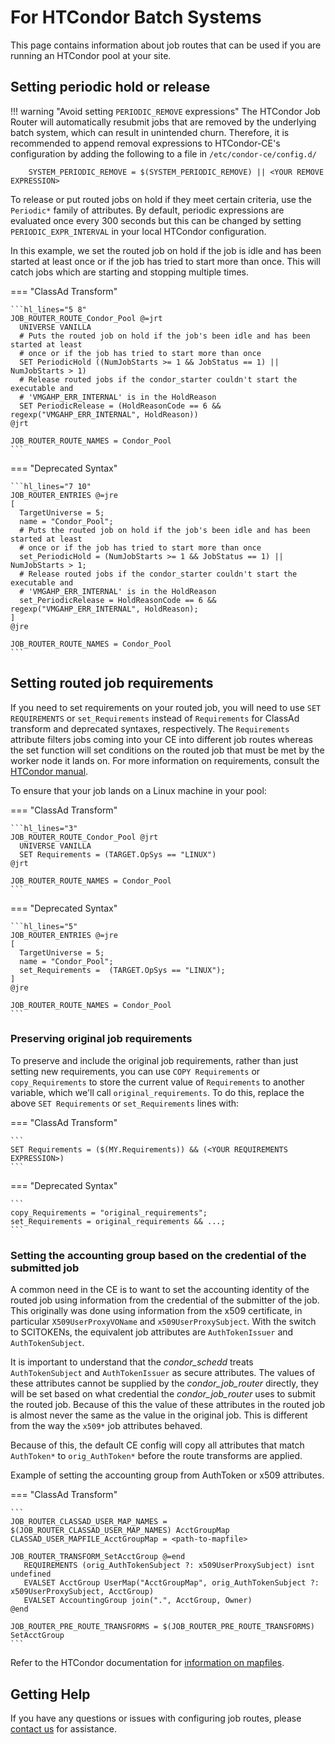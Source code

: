 For HTCondor Batch Systems
==========================

This page contains information about job routes that can be used if you are running an HTCondor pool at your site.

Setting periodic hold or release
--------------------------------

!!! warning "Avoid setting `PERIODIC_REMOVE` expressions"
    The HTCondor Job Router will automatically resubmit jobs that are removed by the underlying batch system, which can
    result in unintended churn.
    Therefore, it is recommended to append removal expressions to HTCondor-CE's configuration by adding the following to
    a file in `/etc/condor-ce/config.d/`

        SYSTEM_PERIODIC_REMOVE = $(SYSTEM_PERIODIC_REMOVE) || <YOUR REMOVE EXPRESSION>

To release or put routed jobs on hold if they meet certain criteria, use the `Periodic*` family of attributes.
By default, periodic expressions are evaluated once every 300 seconds but this can be changed by setting
`PERIODIC_EXPR_INTERVAL` in your local HTCondor configuration.

In this example, we set the routed job on hold if the job is idle and has been started at least once or if the job has
tried to start more than once.
This will catch jobs which are starting and stopping multiple times.

=== "ClassAd Transform"

    ```hl_lines="5 8"
    JOB_ROUTER_ROUTE_Condor_Pool @=jrt
      UNIVERSE VANILLA
      # Puts the routed job on hold if the job's been idle and has been started at least
      # once or if the job has tried to start more than once
      SET PeriodicHold ((NumJobStarts >= 1 && JobStatus == 1) || NumJobStarts > 1)
      # Release routed jobs if the condor_starter couldn't start the executable and 
      # 'VMGAHP_ERR_INTERNAL' is in the HoldReason
      SET PeriodicRelease = (HoldReasonCode == 6 && regexp("VMGAHP_ERR_INTERNAL", HoldReason))
    @jrt

    JOB_ROUTER_ROUTE_NAMES = Condor_Pool
    ```
=== "Deprecated Syntax"

    ```hl_lines="7 10"
    JOB_ROUTER_ENTRIES @=jre
    [
      TargetUniverse = 5;
      name = "Condor_Pool";
      # Puts the routed job on hold if the job's been idle and has been started at least
      # once or if the job has tried to start more than once
      set_PeriodicHold = (NumJobStarts >= 1 && JobStatus == 1) || NumJobStarts > 1;
      # Release routed jobs if the condor_starter couldn't start the executable and
      # 'VMGAHP_ERR_INTERNAL' is in the HoldReason
      set_PeriodicRelease = HoldReasonCode == 6 && regexp("VMGAHP_ERR_INTERNAL", HoldReason);
    ]
    @jre

    JOB_ROUTER_ROUTE_NAMES = Condor_Pool
    ```

Setting routed job requirements
-------------------------------

If you need to set requirements on your routed job, you will need to use `SET REQUIREMENTS` or `set_Requirements`
instead of `Requirements` for ClassAd transform and deprecated syntaxes, respectively.
The `Requirements` attribute filters jobs coming into your CE into different job routes whereas the set function will
set conditions on the routed job that must be met by the worker node it lands on.
For more information on requirements, consult the
[HTCondor manual](https://htcondor.readthedocs.io/en/v9_0/users-manual/submitting-a-job.html#about-requirements-and-rank).

To ensure that your job lands on a Linux machine in your pool:

=== "ClassAd Transform"

    ```hl_lines="3"
    JOB_ROUTER_ROUTE_Condor_Pool @jrt
      UNIVERSE VANILLA
      SET Requirements = (TARGET.OpSys == "LINUX")
    @jrt

    JOB_ROUTER_ROUTE_NAMES = Condor_Pool
    ```

=== "Deprecated Syntax"

    ```hl_lines="5"
    JOB_ROUTER_ENTRIES @=jre
    [
      TargetUniverse = 5;
      name = "Condor_Pool";
      set_Requirements =  (TARGET.OpSys == "LINUX");
    ]
    @jre

    JOB_ROUTER_ROUTE_NAMES = Condor_Pool
    ```

### Preserving original job requirements ###

To preserve and include the original job requirements, rather than just setting new requirements, you can use `COPY
Requirements` or `copy_Requirements` to store the current value of `Requirements` to another variable, which we'll call
`original_requirements`.
To do this, replace the above `SET Requirements` or `set_Requirements` lines with:

=== "ClassAd Transform"

    ```
    SET Requirements = ($(MY.Requirements)) && (<YOUR REQUIREMENTS EXPRESSION>)
    ```

=== "Deprecated Syntax"

    ```
    copy_Requirements = "original_requirements";
    set_Requirements = original_requirements && ...;
    ```


### Setting the accounting group based on the credential of the submitted job ###

A common need in the CE is to want to set the accounting identity of the routed job using information from the credential
of the submitter of the job.  This originally was done using information from the x509 certificate, in particular `X509UserProxyVOName`
and `x509UserProxySubject`.  With the switch to SCITOKENs, the equivalent job attributes are `AuthTokenIssuer` and `AuthTokenSubject`. 

It is important to understand that the *condor_schedd* treats `AuthTokenSubject` and `AuthTokenIssuer` as secure attributes. The values
of these attributes cannot be supplied by the *condor_job_router* directly, they will be set based on what credential the *condor_job_router*
uses to submit the routed job.  Because of this the value of these attributes in the routed job is almost never the same as the value in the
original job.  This is different from the way the `x509*` job attributes behaved.

Because of this, the default CE config will copy all attributes that match `AuthToken*` to `orig_AuthToken*` before the route transforms are applied.

Example of setting the accounting group from AuthToken or x509 attributes.

=== "ClassAd Transform"

    ```
    JOB_ROUTER_CLASSAD_USER_MAP_NAMES = $(JOB_ROUTER_CLASSAD_USER_MAP_NAMES) AcctGroupMap
    CLASSAD_USER_MAPFILE_AcctGroupMap = <path-to-mapfile>

    JOB_ROUTER_TRANSFORM_SetAcctGroup @=end
       REQUIREMENTS (orig_AuthTokenSubject ?: x509UserProxySubject) isnt undefined
       EVALSET AcctGroup UserMap("AcctGroupMap", orig_AuthTokenSubject ?: x509UserProxySubject, AcctGroup)
       EVALSET AccountingGroup join(".", AcctGroup, Owner)
    @end

    JOB_ROUTER_PRE_ROUTE_TRANSFORMS = $(JOB_ROUTER_PRE_ROUTE_TRANSFORMS) SetAcctGroup
    ```

Refer to the HTCondor documentation for [information on mapfiles](https://htcondor.readthedocs.io/en/latest/admin-manual/security.html?highlight=mapfile#the-unified-map-file-for-authentication).


Getting Help
------------

If you have any questions or issues with configuring job routes, please [contact us](../../index.md#contact-us) for
assistance.
